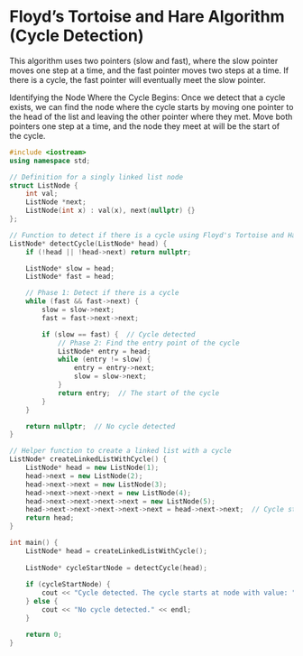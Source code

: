 
# Floyd’s Tortoise and Hare Algorithm (Cycle Detection)

This algorithm uses two pointers (slow and fast), where the slow pointer moves one step at a time, and the fast pointer moves two steps at a time. If there is a cycle, the fast pointer will eventually meet the slow pointer.

Identifying the Node Where the Cycle Begins: Once we detect that a cycle exists, we can find the node where the cycle starts by moving one pointer to the head of the list and leaving the other pointer where they met. Move both pointers one step at a time, and the node they meet at will be the start of the cycle.

```cpp
#include <iostream>
using namespace std;

// Definition for a singly linked list node
struct ListNode {
    int val;
    ListNode *next;
    ListNode(int x) : val(x), next(nullptr) {}
};

// Function to detect if there is a cycle using Floyd's Tortoise and Hare
ListNode* detectCycle(ListNode* head) {
    if (!head || !head->next) return nullptr;

    ListNode* slow = head;
    ListNode* fast = head;

    // Phase 1: Detect if there is a cycle
    while (fast && fast->next) {
        slow = slow->next;
        fast = fast->next->next;

        if (slow == fast) {  // Cycle detected
            // Phase 2: Find the entry point of the cycle
            ListNode* entry = head;
            while (entry != slow) {
                entry = entry->next;
                slow = slow->next;
            }
            return entry;  // The start of the cycle
        }
    }

    return nullptr;  // No cycle detected
}

// Helper function to create a linked list with a cycle
ListNode* createLinkedListWithCycle() {
    ListNode* head = new ListNode(1);
    head->next = new ListNode(2);
    head->next->next = new ListNode(3);
    head->next->next->next = new ListNode(4);
    head->next->next->next->next = new ListNode(5);
    head->next->next->next->next->next = head->next->next;  // Cycle starts at node with value 3
    return head;
}

int main() {
    ListNode* head = createLinkedListWithCycle();
    
    ListNode* cycleStartNode = detectCycle(head);
    
    if (cycleStartNode) {
        cout << "Cycle detected. The cycle starts at node with value: " << cycleStartNode->val << endl;
    } else {
        cout << "No cycle detected." << endl;
    }

    return 0;
}
```
